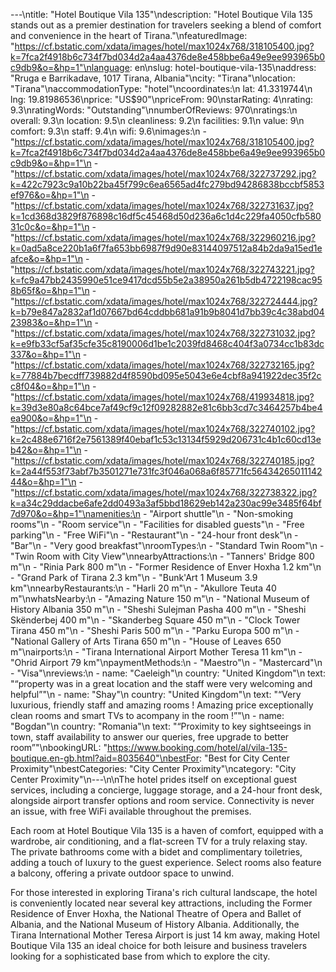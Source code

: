---\ntitle: "Hotel Boutique Vila 135"\ndescription: "Hotel Boutique Vila 135 stands out as a premier destination for travelers seeking a blend of comfort and convenience in the heart of Tirana."\nfeaturedImage: "https://cf.bstatic.com/xdata/images/hotel/max1024x768/318105400.jpg?k=7fca2f4918b6c734f7bd034d2a4aa4376de8e458bbe6a49e9ee993965b0c9db9&o=&hp=1"\nlanguage: en\nslug: hotel-boutique-vila-135\naddress: "Rruga e Barrikadave, 1017 Tirana, Albania"\ncity: "Tirana"\nlocation: "Tirana"\naccommodationType: "hotel"\ncoordinates:\n  lat: 41.3319744\n  lng: 19.81986536\nprice: "US$90"\npriceFrom: 90\nstarRating: 4\nrating: 9.3\nratingWords: "Outstanding"\nnumberOfReviews: 970\nratings:\n  overall: 9.3\n  location: 9.5\n  cleanliness: 9.2\n  facilities: 9.1\n  value: 9\n  comfort: 9.3\n  staff: 9.4\n  wifi: 9.6\nimages:\n  - "https://cf.bstatic.com/xdata/images/hotel/max1024x768/318105400.jpg?k=7fca2f4918b6c734f7bd034d2a4aa4376de8e458bbe6a49e9ee993965b0c9db9&o=&hp=1"\n  - "https://cf.bstatic.com/xdata/images/hotel/max1024x768/322737292.jpg?k=422c7923c9a10b22ba45f799c6ea6565ad4fc279bd94286838bccbf5853ef976&o=&hp=1"\n  - "https://cf.bstatic.com/xdata/images/hotel/max1024x768/322731637.jpg?k=1cd368d3829f876898c16df5c45468d50d236a6c1d4c229fa4050cfb58031c0c&o=&hp=1"\n  - "https://cf.bstatic.com/xdata/images/hotel/max1024x768/322960216.jpg?k=0ad5a8ce220b1a6f7fa653bb6987f9d90e83144097512a84b2da9a15ed1eafce&o=&hp=1"\n  - "https://cf.bstatic.com/xdata/images/hotel/max1024x768/322743221.jpg?k=fc9a47bb2435990e51ce9417dcd55b5e2a38950a261b5db4722198cac958b65f&o=&hp=1"\n  - "https://cf.bstatic.com/xdata/images/hotel/max1024x768/322724444.jpg?k=b79e847a2832af1d07667bd64cddbb681a91b9b8041d7bb39c4c38abd0423983&o=&hp=1"\n  - "https://cf.bstatic.com/xdata/images/hotel/max1024x768/322731032.jpg?k=e9fb33cf5af35cfe35c8190006d1be1c2039fd8468c404f3a0734cc1b83dc337&o=&hp=1"\n  - "https://cf.bstatic.com/xdata/images/hotel/max1024x768/322732165.jpg?k=77884b7becdff739882d4f8590bd095e5043e6e4cbf8a941922dec35f2cc8f04&o=&hp=1"\n  - "https://cf.bstatic.com/xdata/images/hotel/max1024x768/419934818.jpg?k=39d3e80a8c64bce7af49cf9c12f09282882e81c6bb3cd7c3464257b4be4ea900&o=&hp=1"\n  - "https://cf.bstatic.com/xdata/images/hotel/max1024x768/322740102.jpg?k=2c488e6716f2e7561389f40ebaf1c53c13134f5929d206731c4b1c60cd13eb42&o=&hp=1"\n  - "https://cf.bstatic.com/xdata/images/hotel/max1024x768/322740185.jpg?k=2a44f553f73abf7b3501271e731fc3f046a068a6f85771fc5643426501114244&o=&hp=1"\n  - "https://cf.bstatic.com/xdata/images/hotel/max1024x768/322738322.jpg?k=a34c29ddacbe6afe2dd0493a3af5bbd18629eb142a230ac99e3485f64bf7d970&o=&hp=1"\namenities:\n  - "Airport shuttle"\n  - "Non-smoking rooms"\n  - "Room service"\n  - "Facilities for disabled guests"\n  - "Free parking"\n  - "Free WiFi"\n  - "Restaurant"\n  - "24-hour front desk"\n  - "Bar"\n  - "Very good breakfast"\nroomTypes:\n  - "Standard Twin Room"\n  - "Twin Room with City View"\nnearbyAttractions:\n  - "Tanners' Bridge 800 m"\n  - "Rinia Park 800 m"\n  - "Former Residence of Enver Hoxha 1.2 km"\n  - "Grand Park of Tirana 2.3 km"\n  - "Bunk'Art 1 Museum 3.9 km"\nnearbyRestaurants:\n  - "Harli 20 m"\n  - "Akullore Teuta 40 m"\nwhatsNearby:\n  - "Amazing Nature 150 m"\n  - "National Museum of History Albania 350 m"\n  - "Sheshi Sulejman Pasha 400 m"\n  - "Sheshi Skënderbej 400 m"\n  - "Skanderbeg Square 450 m"\n  - "Clock Tower Tirana 450 m"\n  - "Sheshi Paris 500 m"\n  - "Parku Europa 500 m"\n  - "National Gallery of Arts Tirana 650 m"\n  - "House of Leaves 650 m"\nairports:\n  - "Tirana International Airport Mother Teresa 11 km"\n  - "Ohrid Airport 79 km"\npaymentMethods:\n  - "Maestro"\n  - "Mastercard"\n  - "Visa"\nreviews:\n  - name: "Caeleigh"\n    country: "United Kingdom"\n    text: "“property was in a great location and the staff were very welcoming and helpful”"\n  - name: "Shay"\n    country: "United Kingdom"\n    text: "“Very luxurious, friendly staff and amazing rooms ! Amazing price exceptionally clean rooms and smart TVs to acompany in the room !”"\n  - name: "Bogdan"\n    country: "Romania"\n    text: "“Proximity to key sightseeings in town, staff availability to answer our queries, free upgrade to better room”"\nbookingURL: "https://www.booking.com/hotel/al/vila-135-boutique.en-gb.html?aid=8035640"\nbestFor: "Best for City Center Proximity"\nbestCategories: "City Center Proximity"\ncategory: "City Center Proximity"\n---\n\nThe hotel prides itself on exceptional guest services, including a concierge, luggage storage, and a 24-hour front desk, alongside airport transfer options and room service. Connectivity is never an issue, with free WiFi available throughout the premises.

Each room at Hotel Boutique Vila 135 is a haven of comfort, equipped with a wardrobe, air conditioning, and a flat-screen TV for a truly relaxing stay. The private bathrooms come with a bidet and complimentary toiletries, adding a touch of luxury to the guest experience. Select rooms also feature a balcony, offering a private outdoor space to unwind.

For those interested in exploring Tirana's rich cultural landscape, the hotel is conveniently located near several key attractions, including the Former Residence of Enver Hoxha, the National Theatre of Opera and Ballet of Albania, and the National Museum of History Albania. Additionally, the Tirana International Mother Teresa Airport is just 14 km away, making Hotel Boutique Vila 135 an ideal choice for both leisure and business travelers looking for a sophisticated base from which to explore the city.